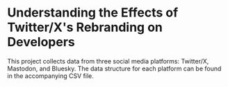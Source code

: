 # Understanding the Effects of Twitter/X's Rebranding on Developers

This project collects data from three social media platforms: Twitter/X, Mastodon, and Bluesky. 
The data structure for each platform can be found in the accompanying CSV file.
